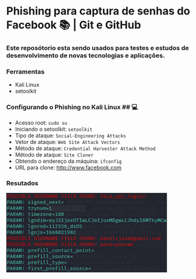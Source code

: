 # Phishing para captura de senhas do Facebook 📚 | Git e GitHub

### Este reposótorio esta sendo usados para testes e estudos de desenvolvimento de novas tecnologias e aplicações.
### Ferramentas

- Kali Linux
- setoolkit

### Configurando o Phishing no Kali Linux ## 💻

- Acesso root: ``` sudo su ```
- Iniciando o setoolkit: ``` setoolkit ```
- Tipo de ataque: ``` Social-Engineering Attacks ```
- Vetor de ataque: ``` Web Site Attack Vectors ```
- Método de ataque: ```Credential Harvester Attack Method ```
- Método de ataque: ``` Site Cloner ```
- Obtendo o endereço da máquina: ``` ifconfig ```
- URL para clone: http://www.facebook.com

### Resutados

![Alt text](./passwd.png "Optional title")